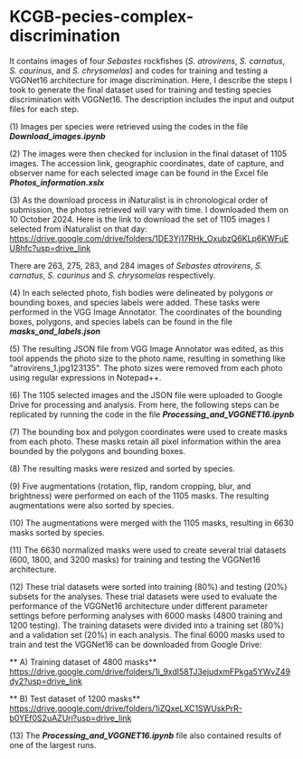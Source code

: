 # KCGB-pecies-complex-discrimination
It contains images of four _Sebastes_ rockfishes (_S. atrovirens_, _S. carnatus_, _S. caurinus_, and _S. chrysomelas_) and codes for training and testing a VGGNet16 architecture for image discrimination. Here, I describe the steps I took to generate the final dataset used for training and testing species discrimination with VGGNet16. The description includes the input and output files for each step.

(1) Images per species were retrieved using the codes in the file _**Download_images.ipynb**_

(2) The images were then checked for inclusion in the final dataset of 1105 images. The accession link, geographic coordinates, date of capture, and observer name for each selected image can be found in the Excel file **_Photos_information.xslx_**

(3) As the download process in iNaturalist is in chronological order of submission, the photos retrieved will vary with time. I downloaded them on 10 October 2024. Here is the link to download the set of 1105 images I selected from iNaturalist on that day:
https://drive.google.com/drive/folders/1DE3Yj17RHk_OxubzQ6KLp6KWFuEU8hfc?usp=drive_link

There are 263, 275, 283, and 284 images of _Sebastes atrovirens_, _S. carnatus_, _S. caurinus_ and _S. chrysomelas_ respectively. 

(4) In each selected photo, fish bodies were delineated by polygons or bounding boxes, and species labels were added. These tasks were performed in the VGG Image Annotator. The coordinates of the bounding boxes, polygons, and species labels can be found in the file _**masks_and_labels.json**_

(5) The resulting JSON file from VGG Image Annotator was edited, as this tool appends the photo size to the photo name, resulting in something like "atrovirens_1.jpg123135". The photo sizes were removed from each photo using regular expressions in Notepad++.

(6) The 1105 selected images and the JSON file were uploaded to Google Drive for processing and analysis. From here, the following steps can be replicated by running the code in the file _**Processing_and_VGGNET16.ipynb**_

(7) The bounding box and polygon coordinates were used to create masks from each photo. These masks retain all pixel information within the area bounded by the polygons and bounding boxes. 

(8) The resulting masks were resized and sorted by species.

(9) Five augmentations (rotation, flip, random cropping, blur, and brightness) were performed on each of the 1105 masks. The resulting augmentations were also sorted by species.

(10) The augmentations were merged with the 1105 masks, resulting in 6630 masks sorted by species.

(11) The 6630 normalized masks were used to create several trial datasets (600, 1800, and 3200 masks) for training and testing the VGGNet16 architecture.

(12) These trial datasets were sorted into training (80%) and testing (20%) subsets for the analyses. These trial datasets were used to evaluate the performance of the VGGNet16 architecture under different parameter settings before performing analyses with 6000 masks (4800 training and 1200 testing). The training datasets were divided into a training set (80%) and a validation set (20%) in each analysis.  The final 6000 masks used to train and test the VGGNet16 can be downloaded from Google Drive: 

** A) Training dataset of 4800 masks**
https://drive.google.com/drive/folders/1i_9xdl58TJ3ejudxmFPkga5YWvZ49dy2?usp=drive_link

**   B) Test dataset of 1200 masks**
  https://drive.google.com/drive/folders/1iZQxeLXC1SWUskPrR-b0YEf0S2uAZUri?usp=drive_link
  
(13) The _**Processing_and_VGGNET16.ipynb**_ file also contained results of one of the largest runs. 
